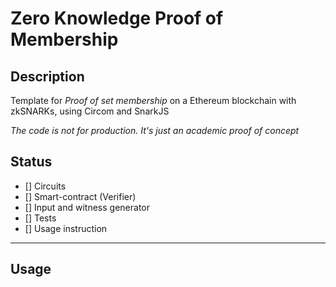 # Zero Knowledge Proof of Membership

## Description
Template for *Proof of set membership* on a Ethereum blockchain with zkSNARKs, using Circom and SnarkJS

*The code is not for production. It's just an academic proof of concept*

## Status
- [] Circuits
- [] Smart-contract (Verifier)
- [] Input and witness generator
- [] Tests
- [] Usage instruction

___

## Usage
